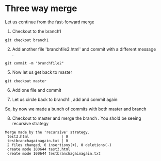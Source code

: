 # Three way merge

Let us continue from the fast-forward merge

1) Checkout to the branch1

```
git checkout branch1
```

2) Add another file 'branchfile2.html' and commit with a different message .

```
git commit -m "branchfile2"
```

5) Now let us get back to master 
```
git checkout master
```

6) Add one file and commit 

7) Let us circle back to branch1 , add and commit again 

So, by now we made a bunch of commits with both master and branch 

8) Checkout to master and merge the branch . You shold be seeing recursive strategy 

```
Merge made by the 'recursive' strategy.
 test3.html               | 0
 testbranchagainagain.txt | 0
 2 files changed, 0 insertions(+), 0 deletions(-)
 create mode 100644 test3.html
 create mode 100644 testbranchagainagain.txt
 ```
